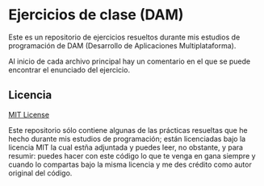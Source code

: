 # Ejercicios de clase (DAM)

Este es un repositorio de ejercicios resueltos durante mis estudios de programación
de DAM (Desarrollo de Aplicaciones Multiplataforma).

Al inicio de cada archivo principal hay un comentario en el que se puede
encontrar el enunciado del ejercicio.

Licencia
---
[MIT License](LICENSE.txt)

Este repositorio sólo contiene algunas de las prácticas resueltas que he hecho
durante mis estudios de programación; están licenciadas bajo la licencia MIT
la cual estña adjuntada y puedes leer, no obstante, y para resumir:
puedes hacer con este código lo que te venga en gana siempre y cuando lo compartas
bajo la misma licencia y me des crédito como autor original del código.
